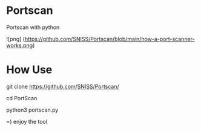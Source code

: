 # Portscan
Portscan with python

![png] (https://github.com/SNISS/Portscan/blob/main/how-a-port-scanner-works.png)
# How Use

git clone https://github.com/SNISS/Portscan/

cd PortScan

python3 portscan.py

=) enjoy the tool
